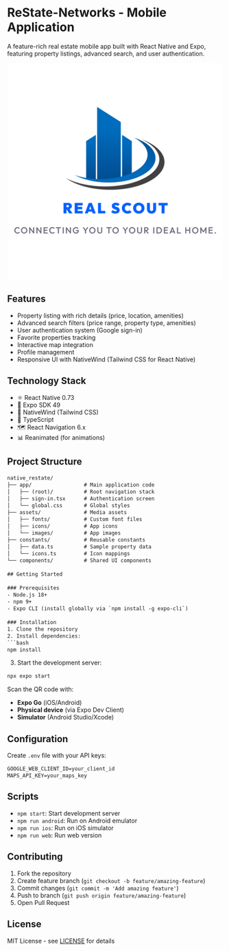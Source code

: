 # ReState-Networks  - Mobile Application

A feature-rich real estate mobile app built with React Native and Expo, featuring property listings, advanced search, and user authentication.

![App Preview](./assets/images/splash.png)

## Features
- Property listing with rich details (price, location, amenities)
- Advanced search filters (price range, property type, amenities)
- User authentication system (Google sign-in)
- Favorite properties tracking
- Interactive map integration
- Profile management
- Responsive UI with NativeWind (Tailwind CSS for React Native)

## Technology Stack
- ⚛️ React Native 0.73
- 🚀 Expo SDK 49
- 🎨 NativeWind (Tailwind CSS)
- 📱 TypeScript
- 🗺️ React Navigation 6.x
- 📊 Reanimated (for animations)

## Project Structure
```
native_restate/
├── app/                 # Main application code
│   ├── (root)/          # Root navigation stack
│   ├── sign-in.tsx      # Authentication screen
│   └── global.css       # Global styles
├── assets/              # Media assets
│   ├── fonts/           # Custom font files
│   ├── icons/           # App icons
│   └── images/          # App images
├── constants/           # Reusable constants
│   ├── data.ts          # Sample property data
│   └── icons.ts         # Icon mappings
└── components/          # Shared UI components

## Getting Started

### Prerequisites
- Node.js 18+
- npm 9+
- Expo CLI (install globally via `npm install -g expo-cli`)

### Installation
1. Clone the repository
2. Install dependencies:
```bash
npm install
```

3. Start the development server:
```bash
npx expo start
```

Scan the QR code with:
- **Expo Go** (iOS/Android)
- **Physical device** (via Expo Dev Client)
- **Simulator** (Android Studio/Xcode)

## Configuration
Create `.env` file with your API keys:
```env
GOOGLE_WEB_CLIENT_ID=your_client_id
MAPS_API_KEY=your_maps_key
```

## Scripts
- `npm start`: Start development server
- `npm run android`: Run on Android emulator
- `npm run ios`: Run on iOS simulator
- `npm run web`: Run web version

## Contributing
1. Fork the repository
2. Create feature branch (`git checkout -b feature/amazing-feature`)
3. Commit changes (`git commit -m 'Add amazing feature'`)
4. Push to branch (`git push origin feature/amazing-feature`)
5. Open Pull Request

## License
MIT License - see [LICENSE](LICENSE) for details
